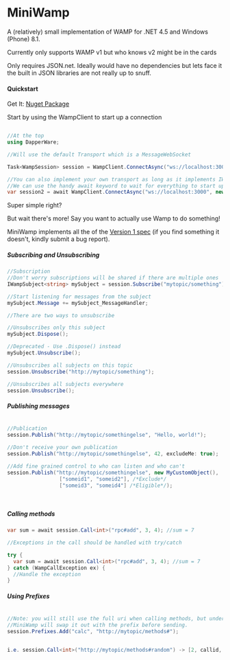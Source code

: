 MiniWamp
========

A (relatively) small implementation of WAMP for .NET 4.5 and Windows (Phone) 8.1.

Currently only supports WAMP v1 but who knows v2 might be in the cards

Only requires JSON.net.  Ideally would have no dependencies but lets face it the built in JSON libraries are not really up to snuff.



#### Quickstart

Get It: [Nuget Package](https://www.nuget.org/packages/MiniWamp/)


Start by using the WampClient to start up a connection
```csharp

//At the top
using DapperWare;

//Will use the default Transport which is a MessageWebSocket

Task<WampSession> session = WampClient.ConnectAsync("ws://localhost:3000");

//You can also implement your own transport as long as it implements IWampTransport
//We can use the handy await keyword to wait for everything to start up
var session2 = await WampClient.ConnectAsync("ws://localhost:3000", new MyTransportFactory());
```

Super simple right?

But wait there's more!
Say you want to actually use Wamp to do something!

MiniWamp implements all the of the [Version 1 spec](http://wamp.ws/spec/wamp1/) (if you find something it doesn't, kindly submit a bug report).

##### Subscribing and Unsubscribing

```csharp
//Subscription
//Don't worry subscriptions will be shared if there are multiple ones
IWampSubject<string> mySubject = session.Subscribe("mytopic/something");

//Start listening for messages from the subject
mySubject.Message += mySubject_MessageHandler;

//There are two ways to unsubscribe

//Unsubscribes only this subject
mySubject.Dispose();

//Deprecated - Use .Dispose() instead
mySubject.Unsubscribe();

//Unsubscribes all subjects on this topic
session.Unsubscribe("http://mytopic/something");

//Unsubscribes all subjects everywhere
session.Unsubscribe();

```

##### Publishing messages

```csharp

//Publication
session.Publish("http://mytopic/somethingelse", "Hello, world!");

//Don't receive your own publication
session.Publish("http://mytopic/somethingelse", 42, excludeMe: true);

//Add fine grained control to who can listen and who can't
session.Publish("http://mytopic/somethingelse", new MyCustomObject(), 
                 ["someid1", "someid2"], /*Exclude*/
                 ["someid3", "someid4"] /*Eligible*/);
                 
                 
```

##### Calling methods
```csharp
var sum = await session.Call<int>("rpc#add", 3, 4); //sum = 7

//Exceptions in the call should be handled with try/catch

try {
  var sum = await session.Call<int>("rpc#add", 3, 4); //sum = 7
} catch (WampCallException ex) {
  //Handle the exception
}

```

##### Using Prefixes

```csharp

//Note: you will still use the full uri when calling methods, but under the covers
//MiniWamp will swap it out with the prefix before sending.
session.Prefixes.Add("calc", "http://mytopic/methods#");


i.e. session.Call<int>("http://mytopic/methods#random") -> [2, callid, "calc:random"]

```
